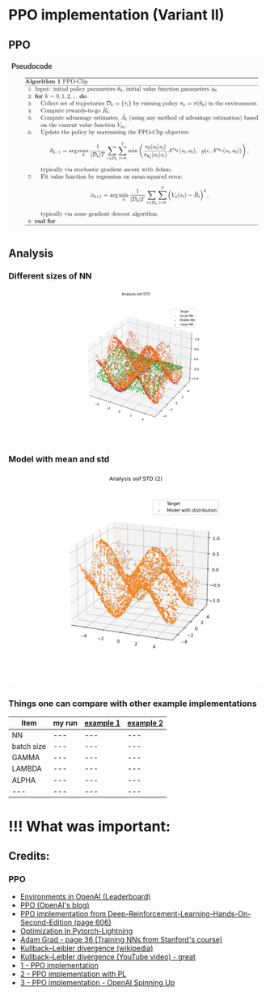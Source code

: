 # PPO implementation (Variant II)

## PPO

![ddpg](static/ppo_pseudocode.png)


## Analysis 

### Different sizes of NN

![](static/Figure_1.png)

### Model with mean and std

![](static/Figure_2.png)

### Things one can compare with other example implementations

Item | my run | [example 1](https://github.com/zzzxxxttt/pytorch_simple_RL/blob/master/ppo_mtcar.py) | [example 2](https://github.com/Abhipanda4/PPO-PyTorch) |
 --- | --- | --- | ---
NN | --- | --- | ---
batch size | --- | --- | --- |
GAMMA | --- | --- | --- |
LAMBDA | --- | --- | --- |
ALPHA | --- | --- | --- |
 --- | --- | --- | ---


# !!! What was important:



## Credits:

### PPO

- [Environments in OpenAI (Leaderboard)](https://github.com/openai/gym/wiki/Leaderboard#lunarlander-v2)
- [PPO (OpenAI's blog)](https://openai.com/blog/openai-baselines-ppo/)
- [PPO implementation from Deep-Reinforcement-Learning-Hands-On-Second-Edition (page 606)](https://github.com/PacktPublishing/Deep-Reinforcement-Learning-Hands-On-Second-Edition/blob/master/Chapter12/02_pong_a2c.py)
- [Optimization In Pytorch-Lightning](https://pytorch-lightning.readthedocs.io/en/latest/common/optimizers.html#automatic-optimization)
- [Adam Grad - page 36 (Training NNs from Stanford's course)](http://cs231n.stanford.edu/slides/2017/cs231n_2017_lecture7.pdf)
- [Kullback–Leibler divergence (wikipedia)](https://en.wikipedia.org/wiki/Kullback%E2%80%93Leibler_divergence)
- [Kullback–Leibler divergence (YouTube video) - great](https://www.youtube.com/watch?v=ErfnhcEV1O8&ab_channel=Aur%C3%A9lienG%C3%A9ron)
- [1 - PPO implementation](https://colab.research.google.com/github/nikhilbarhate99/PPO-PyTorch/blob/master/PPO_colab.ipynb#scrollTo=yr-ZjT_CGyEi)
- [2 - PPO implementation with PL](https://github.com/sid-sundrani/ppo_lightning/blob/master/ppo_model.py)
- [3 - PPO implementation - OpenAI Spinning Up](https://spinningup.openai.com/en/latest/algorithms/ppo.html)








